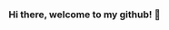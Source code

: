 ### Hi there, welcome to my github! 👋

<!--
**Ubsefor/ubsefor** is a ✨ _special_ ✨ repository because its `README.md` (this file) appears on your GitHub profile.

<a href="https://github.com/ubsefor">
	<img width="32" align="left"
		 alt="My GitHub profile"
		 src="https://cdn.jsdelivr.net/npm/simple-icons@v3/icons/github.svg">
</a>

<a href="https://t.me/ubsefor">
	<img width="32" align="left"
		 alt="My LinkedIn profile"
		 src="https://cdn.jsdelivr.net/npm/simple-icons@v3/icons/telegram.svg">
</a>

<a href="https://twitter.com/ubsefor">
	<img width="32" align="left"
		 alt="My Twitter profile"
		 src="https://cdn.jsdelivr.net/npm/simple-icons@v3/icons/twitter.svg">
</a>

<br><br>

<p align="center">
  <img src="https://github-readme-stats.vercel.app/api?username=ubsefor&count_private=true&show_icons=true&bg_color=30,e96443,904e95&theme=synthwave&title_color=fff&text_color=fff&custom_title=Ubsefor%E2%80%99s+Depot">
</p>

[![Top Langs](https://github-readme-stats.vercel.app/api/top-langs/?username=Ubsefor&layout=compact&bg_color=30,e96443,904e95&title_color=fff&text_color=fff)](https://github.com/anuraghazra/github-readme-stats)
